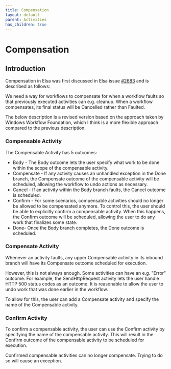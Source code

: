 ```yaml
---
title: Compensation
layout: default
parent: Activities
has_children: true
---
```

# Compensation

## Introduction
Compensation in Elsa was first discussed in Elsa issue [#2683](https://github.com/elsa-workflows/elsa-core/issues/2683) and is described as follows:

We need a way for workflows to compensate for when a workflow faults so that previously executed activities can e.g. cleanup.
When a workflow compensates, its final status will be Cancelled rather than Faulted.

The below description is a revised version based on the approach taken by Windows Workflow Foundation, which I think is a more flexible approach compared to the previous description.

### Compensable Activity
The Compensable Activity has 5 outcomes:

- Body - The Body outcome lets the user specify what work to be done within the scope of the compensable activity.
- Compensate - If any activity causes an unhandled exception in the Done branch, the Compensate outcome of the compensable activity will be scheduled, allowing the workflow to undo actions as necessary.
- Cancel - If an activity within the Body branch faults, the Cancel outcome is scheduled.
- Confirm - For some scenarios, compensable activities should no longer be allowed to be compensated anymore.
    To control this, the user should be able to explicitly confirm a compensable activity. When this happens, the Confirm outcome will be scheduled, allowing the user to do any work that finalizes some state.
- Done- Once the Body branch completes, the Done outcome is scheduled.


### Compensate Activity
Whenever an activity faults, any upper Compensable activity in its inbound branch will have its Compensate outcome scheduled for execution.

However, this is not always enough. Some activities can have an e.g. "Error" outcome. For example, the SendHttpRequest activity lets the user handle HTTP 500 status codes as an outcome. It is reasonable to allow the user to undo work that was done earlier in the workflow.

To allow for this, the user can add a Compensate activity and specify the name of the Compensable activity.

### Confirm Activity
To confirm a compensable activity, the user can use the Confirm activity by specifying the name of the compensable activity.
This will result in the Confirm outcome of the compensable activity to be scheduled for execution.

Confirmed compensable activities can no longer compensate. Trying to do so will cause an exception.

